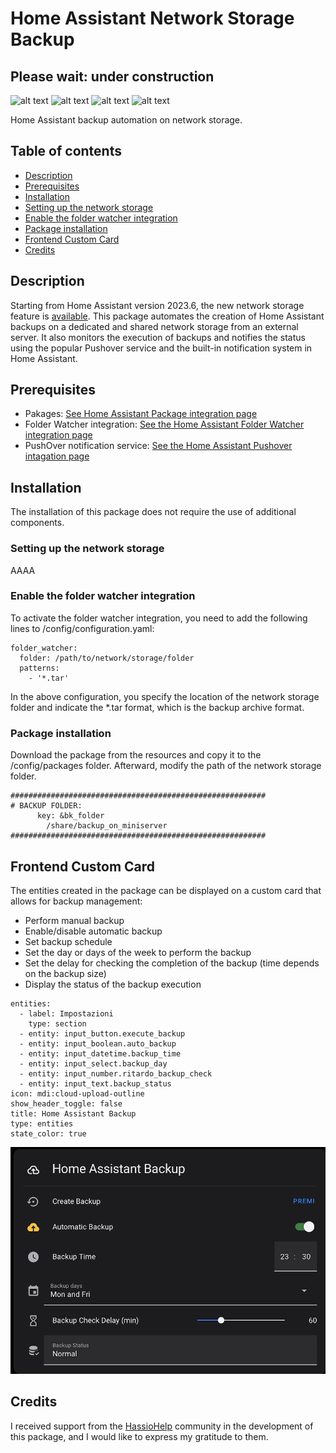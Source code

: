 # Home Assistant Network Storage Backup
## Please wait: under construction

![alt text](https://badgen.net/badge/release/v.1.0/green?) ![alt text](https://badgen.net/badge/playform/HomeAssistant/blue?) ![alt text](https://badgen.net/badge/code/yaml/pink?) ![alt text](https://badgen.net/badge/license/GPL-3.0/orange?)

Home Assistant backup automation on network storage.

## Table of contents
* [Description](#description)
* [Prerequisites](#prerequisites)
* [Installation](#installation)
* [Setting up the network storage](#setting-up-the-network-storage)
* [Enable the folder watcher integration](#enable-the-folder-watcher-integration)
* [Package installation](#package-installation)
* [Frontend Custom Card](#frontend-custom-card)
* [Credits](#credits)

## Description

Starting from Home Assistant version 2023.6, the new network storage feature is [available](https://www.home-assistant.io/blog/2023/06/07/release-20236/#connect-and-use-your-existing-network-storage). This package automates the creation of Home Assistant backups on a dedicated and shared network storage from an external server. It also monitors the execution of backups and notifies the status using the popular Pushover service and the built-in notification system in Home Assistant.

## Prerequisites

* Pakages: [See Home Assistant Package integration page](https://www.home-assistant.io/docs/configuration/packages/)
* Folder Watcher integration: [See the Home Assistant Folder Watcher integration page](https://www.home-assistant.io/integrations/folder_watcher/)
* PushOver notification service: [See the Home Assistant Pushover intagation page](https://www.home-assistant.io/integrations/pushover/)

## Installation

The installation of this package does not require the use of additional components.

### Setting up the network storage

AAAA

### Enable the folder watcher integration

To activate the folder watcher integration, you need to add the following lines to /config/configuration.yaml:

```
folder_watcher:
  folder: /path/to/network/storage/folder
  patterns:
    - '*.tar'
```

In the above configuration, you specify the location of the network storage folder and indicate the *.tar format, which is the backup archive format.

### Package installation

Download the package from the resources and copy it to the /config/packages folder. Afterward, modify the path of the network storage folder.

```
#########################################################
# BACKUP FOLDER:
      key: &bk_folder
        /share/backup_on_miniserver   
#########################################################
```

## Frontend Custom Card

The entities created in the package can be displayed on a custom card that allows for backup management:
* Perform manual backup
* Enable/disable automatic backup
* Set backup schedule
* Set the day or days of the week to perform the backup
* Set the delay for checking the completion of the backup (time depends on the backup size)
* Display the status of the backup execution

```
entities:
  - label: Impostazioni
    type: section
  - entity: input_button.execute_backup
  - entity: input_boolean.auto_backup
  - entity: input_datetime.backup_time
  - entity: input_select.backup_day
  - entity: input_number.ritardo_backup_check
  - entity: input_text.backup_status
icon: mdi:cloud-upload-outline
show_header_toggle: false
title: Home Assistant Backup
type: entities
state_color: true
```

![alt text](https://github.com/paolo-hub/HA_Network_Storage_Backup/blob/main/images/home_assistant_backup_card.png)


## Credits

I received support from the [HassioHelp](https://t.me/HassioHelp) community in the development of this package, and I would like to express my gratitude to them.
